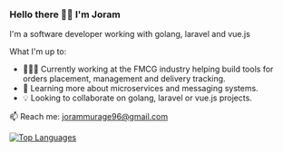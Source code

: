 ### Hello there 👋🏽 I'm Joram
I'm a software developer working with golang, laravel and vue.js

What I'm up to:
- 🧑🏾‍💻 Currently working at the FMCG industry helping build tools for orders placement, management and delivery tracking.
- 📝 Learning more about microservices and messaging systems.
- 💡 Looking to collaborate on golang, laravel or vue.js projects.

📫 Reach me: jorammurage96@gmail.com

<!-- ![Joram's GitHub stats](https://github-readme-stats.vercel.app/api?username=jwambugu&show_icons=true&theme=gruvbox&count_private=true) -->

[![Top Languages](https://github-readme-stats.vercel.app/api/wakatime/?username=jwambugu&theme=gruvbox&langs_count=8&layout=compact)](https://github.com/jwambugu)

<!-- <a href="https://github.com/anuraghazra/github-readme-stats">
  <img align="center" src="https://github-readme-stats.vercel.app/api?username=jwambugu&show_icons=true&theme=gruvbox&count_private=true" />
</a>
<a href="https://github.com/anuraghazra/convoychat">
  <img align="center" src="https://github-readme-stats.vercel.app/api/wakatime/?username=jwambugu&theme=gruvbox&langs_count=8&layout=compact" />
</a> -->